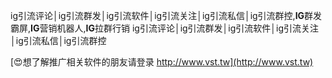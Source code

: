 ig引流评论│ig引流群发│ig引流软件│ig引流关注│ig引流私信│ig引流群控,**IG**群发霸屏,**IG**营销机器人,**IG**拉群行销
ig引流评论│ig引流群发│ig引流软件│ig引流关注│ig引流私信│ig引流群控

[😍想了解推广相关软件的朋友请登录 http://www.vst.tw](http://www.vst.tw)



